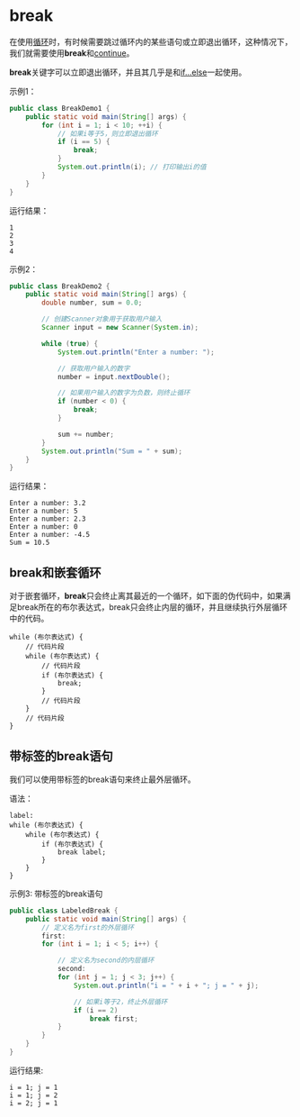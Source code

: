 # break

在使用[循环](08_循环.md)时，有时候需要跳过循环内的某些语句或立即退出循环，这种情况下，我们就需要使用**break**和[continue](12_continue.md)。

**break**关键字可以立即退出循环，并且其几乎是和[if...else](08_条件控制.md)一起使用。

示例1：

```java
public class BreakDemo1 {
    public static void main(String[] args) {
        for (int i = 1; i < 10; ++i) {
            // 如果i等于5，则立即退出循环
            if (i == 5) {
                break;
            }
            System.out.println(i); // 打印输出i的值
        }
    }
}
```

运行结果：

```text
1
2
3
4
```

示例2：

```java
public class BreakDemo2 {
    public static void main(String[] args) {
        double number, sum = 0.0;

        // 创建Scanner对象用于获取用户输入
        Scanner input = new Scanner(System.in);

        while (true) {
            System.out.println("Enter a number: ");

            // 获取用户输入的数字
            number = input.nextDouble();

            // 如果用户输入的数字为负数，则终止循环
            if (number < 0) {
                break;
            }

            sum += number;
        }
        System.out.println("Sum = " + sum);
    }
}
```

运行结果：

```text
Enter a number: 3.2
Enter a number: 5
Enter a number: 2.3
Enter a number: 0
Enter a number: -4.5
Sum = 10.5
```

## break和嵌套循环

对于嵌套循环，**break**只会终止离其最近的一个循环，如下面的伪代码中，如果满足break所在的布尔表达式，break只会终止内层的循环，并且继续执行外层循环中的代码。

```text
while (布尔表达式) {
    // 代码片段
    while (布尔表达式) {
        // 代码片段
        if (布尔表达式) {
            break;
        }
        // 代码片段
    }
    // 代码片段
}
```

## 带标签的break语句

我们可以使用带标签的break语句来终止最外层循环。

语法：

```text
label:
while (布尔表达式) {
    while (布尔表达式) {
        if (布尔表达式) {
            break label;
        }
    }
}
```

示例3: 带标签的break语句

```java
public class LabeledBreak {
    public static void main(String[] args) {
        // 定义名为first的外层循环
        first:
        for (int i = 1; i < 5; i++) {

            // 定义名为second的内层循环
            second:
            for (int j = 1; j < 3; j++) {
                System.out.println("i = " + i + "; j = " + j);

                // 如果i等于2，终止外层循环
                if (i == 2)
                    break first;
            }
        }
    }
}
```

运行结果:

```text
i = 1; j = 1
i = 1; j = 2
i = 2; j = 1
```